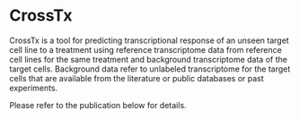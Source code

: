 # CrossTx

CrossTx is a tool for predicting transcriptional response of an unseen target cell line
to a treatment using reference transcriptome data from reference cell lines for
the same treatment and background transcriptome data of the target cells. Background
 data refer to unlabeled transcriptome for the target cells that are available
 from the literature or public databases or past experiments.
 
 Please refer to the publication below for details.
